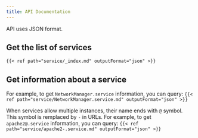 ```yaml
---
title: API Documentation
---
```


API uses JSON format.

## Get the list of services

`{{< ref path="service/_index.md" outputFormat="json" >}}`

## Get information about a service

For example, to get `NetworkManager.service` information, you can query:
`{{< ref path="service/NetworkManager.service.md" outputFormat="json" >}}`

When services allow multiple instances, their name ends with `@` symbol.
This symbol is remplaced by `-` in URLs.
For example, to get `apache2@.service` information, you can query:
`{{< ref path="service/apache2-.service.md" outputFormat="json" >}}`
